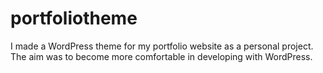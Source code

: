 # portfoliotheme
I made a WordPress theme for my portfolio website as a personal project. The aim was to become more comfortable in developing with WordPress.
